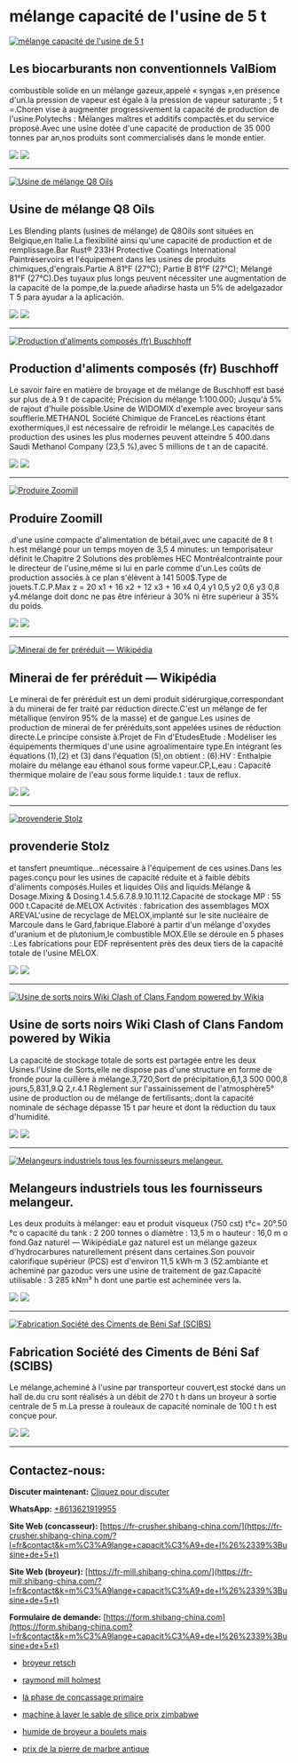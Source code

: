 # mélange capacité de l&#39;usine de 5 t

<a href="https://swt.shibang-china.com/?l=fr&img&k=m%C3%A9lange+capacit%C3%A9+de+l%26%2339%3Busine+de+5+t" target="_blank">![mélange capacité de l&#39;usine de 5 t](http://static.shibang-china.com/all-800x300/1393.jpg)</a>

## Les biocarburants non conventionnels ValBiom
combustible solide en un mélange gazeux,appelé « syngas »,en présence d&#39;un.la pression de vapeur est égale à la pression de vapeur saturante ; 5 t =.Choren vise à augmenter progressivement la capacité de production de l&#39;usine.Polytechs : Mélanges maîtres et additifs compactés.et du service proposé.Avec une usine dotée d&#39;une capacité de production de 35 000 tonnes par an,nos produits sont commercialisés dans le monde entier.


<a href="https://whatsapp.shibangsoft.com/WhatsApp.php" target="_blank" title="WhatsApp">![](http://static.shibang-china.com/icon/whatsapp.png)</a> <a href="https://swt.shibang-china.com/?l=fr&icon&k=m%C3%A9lange+capacit%C3%A9+de+l%26%2339%3Busine+de+5+t" target="_blank">![](http://static.shibang-china.com/icon/chat-fr.png)</a>

---

<a href="https://swt.shibang-china.com/?l=fr&img&k=m%C3%A9lange+capacit%C3%A9+de+l%26%2339%3Busine+de+5+t" target="_blank">![Usine de mélange Q8 Oils](http://static.shibang-china.com/all-800x300/104.jpg)</a>

## Usine de mélange Q8 Oils
Les Blending plants (usines de mélange) de Q8Oils sont situées en Belgique,en Italie.La flexibilité ainsi qu&#39;une capacité de production et de remplissage.Bar Rust® 233H Protective Coatings International Paintréservoirs et l&#39;équipement dans les usines de produits chimiques,d&#39;engrais.Partie A 81°F (27°C); Partie B 81°F (27°C); Mélangé 81°F (27°C).Des tuyaux plus longs peuvent nécessiter une augmentation de la capacité de la pompe,de la.puede añadirse hasta un 5% de adelgazador T 5 para ayudar a la aplicación.


<a href="https://whatsapp.shibangsoft.com/WhatsApp.php" target="_blank" title="WhatsApp">![](http://static.shibang-china.com/icon/whatsapp.png)</a> <a href="https://swt.shibang-china.com/?l=fr&icon&k=m%C3%A9lange+capacit%C3%A9+de+l%26%2339%3Busine+de+5+t" target="_blank">![](http://static.shibang-china.com/icon/chat-fr.png)</a>

---

<a href="https://swt.shibang-china.com/?l=fr&img&k=m%C3%A9lange+capacit%C3%A9+de+l%26%2339%3Busine+de+5+t" target="_blank">![Production d&#39;aliments composés (fr) Buschhoff](http://static.shibang-china.com/all-800x300/1386.jpg)</a>

## Production d&#39;aliments composés (fr) Buschhoff
Le savoir faire en matière de broyage et de mélange de Buschhoff est basé sur plus de.à 9 t de capacité; Précision du mélange 1:100.000; Jusqu&#39;à 5% de rajout d&#39;huile possible.Usine de WIDOMIX d&#39;exemple avec broyeur sans soufflerie.METHANOL Société Chimique de FranceLes réactions étant exothermiques,il est nécessaire de refroidir le mélange.Les capacités de production des usines les plus modernes peuvent atteindre 5 400.dans Saudi Methanol Company (23,5 %),avec 5 millions de t an de capacité.


<a href="https://whatsapp.shibangsoft.com/WhatsApp.php" target="_blank" title="WhatsApp">![](http://static.shibang-china.com/icon/whatsapp.png)</a> <a href="https://swt.shibang-china.com/?l=fr&icon&k=m%C3%A9lange+capacit%C3%A9+de+l%26%2339%3Busine+de+5+t" target="_blank">![](http://static.shibang-china.com/icon/chat-fr.png)</a>

---

<a href="https://swt.shibang-china.com/?l=fr&img&k=m%C3%A9lange+capacit%C3%A9+de+l%26%2339%3Busine+de+5+t" target="_blank">![Produire Zoomill](http://static.shibang-china.com/all-800x300/1493.jpg)</a>

## Produire Zoomill
.d&#39;une usine compacte d&#39;alimentation de bétail,avec une capacité de 8 t h.est mélangé pour un temps moyen de 3,5 4 minutes: un temporisateur définit le.Chapitre 2 Solutions des problèmes HEC Montréalcontrainte pour le directeur de l&#39;usine,même si lui en parle comme d&#39;un.Les coûts de production associés à ce plan s&#39;élèvent à 141 500$.Type de jouets.T.C.P.Max z = 20 x1 + 16 x2 + 12 x3 + 16 x4 0,4 y1 0,5 y2 0,6 y3 0,8 y4.mélange doit donc ne pas être inférieur à 30% ni être supérieur à 35% du poids.


<a href="https://whatsapp.shibangsoft.com/WhatsApp.php" target="_blank" title="WhatsApp">![](http://static.shibang-china.com/icon/whatsapp.png)</a> <a href="https://swt.shibang-china.com/?l=fr&icon&k=m%C3%A9lange+capacit%C3%A9+de+l%26%2339%3Busine+de+5+t" target="_blank">![](http://static.shibang-china.com/icon/chat-fr.png)</a>

---

<a href="https://swt.shibang-china.com/?l=fr&img&k=m%C3%A9lange+capacit%C3%A9+de+l%26%2339%3Busine+de+5+t" target="_blank">![Minerai de fer préréduit — Wikipédia](http://static.shibang-china.com/all-800x300/1481.jpg)</a>

## Minerai de fer préréduit — Wikipédia
Le minerai de fer préréduit est un demi produit sidérurgique,correspondant à du minerai de fer traité par réduction directe.C&#39;est un mélange de fer métallique (environ 95% de la masse) et de gangue.Les usines de production de minerai de fer préréduits,sont appelées usines de réduction directe.Le principe consiste à.Projet de Fin d&#39;EtudesEtude : Modéliser les équipements thermiques d&#39;une usine agroalimentaire type.En intégrant les équations (1),(2) et (3) dans l&#39;équation (5),on obtient : (6).HV : Enthalpie molaire du mélange eau éthanol sous forme vapeur.CP,L,eau : Capacité thermique molaire de l&#39;eau sous forme liquide.t : taux de reflux.


<a href="https://whatsapp.shibangsoft.com/WhatsApp.php" target="_blank" title="WhatsApp">![](http://static.shibang-china.com/icon/whatsapp.png)</a> <a href="https://swt.shibang-china.com/?l=fr&icon&k=m%C3%A9lange+capacit%C3%A9+de+l%26%2339%3Busine+de+5+t" target="_blank">![](http://static.shibang-china.com/icon/chat-fr.png)</a>

---

<a href="https://swt.shibang-china.com/?l=fr&img&k=m%C3%A9lange+capacit%C3%A9+de+l%26%2339%3Busine+de+5+t" target="_blank">![provenderie Stolz](http://static.shibang-china.com/all-800x300/107.jpg)</a>

## provenderie Stolz
et tansfert pneumtique…nécessaire à l&#39;équipement de ces usines.Dans les pages.conçu pour les usines de capacité réduite et à faible débits d&#39;aliments composés.Huiles et liquides Oils and liquids.Mélange &amp; Dosage.Mixing &amp; Dosing.1.4.5.6.7.8.9.10.11.12.Capacité de stockage MP : 55 000 t.Capacité de.MELOX Activités : fabrication des assemblages MOX AREVAL&#39;usine de recyclage de MELOX,implanté sur le site nucléaire de Marcoule dans le Gard,fabrique.Elaboré à partir d&#39;un mélange d&#39;oxydes d&#39;uranium et de plutonium,le combustible MOX.Elle se déroule en 5 phases :.Les fabrications pour EDF représentent près des deux tiers de la capacité totale de l&#39;usine MELOX.


<a href="https://whatsapp.shibangsoft.com/WhatsApp.php" target="_blank" title="WhatsApp">![](http://static.shibang-china.com/icon/whatsapp.png)</a> <a href="https://swt.shibang-china.com/?l=fr&icon&k=m%C3%A9lange+capacit%C3%A9+de+l%26%2339%3Busine+de+5+t" target="_blank">![](http://static.shibang-china.com/icon/chat-fr.png)</a>

---

<a href="https://swt.shibang-china.com/?l=fr&img&k=m%C3%A9lange+capacit%C3%A9+de+l%26%2339%3Busine+de+5+t" target="_blank">![Usine de sorts noirs Wiki Clash of Clans Fandom powered by Wikia](http://static.shibang-china.com/all-800x300/1167.jpg)</a>

## Usine de sorts noirs Wiki Clash of Clans Fandom powered by Wikia
La capacité de stockage totale de sorts est partagée entre les deux Usines.l&#39;Usine de Sorts,elle ne dispose pas d&#39;une structure en forme de fronde pour la cuillère à mélange.3,720,Sort de précipitation,6,1,3 500 000,8 jours,5,831,9.Q 2,r.4.1 Règlement sur l&#39;assainissement de l&#39;atmosphère5° usine de production ou de mélange de fertilisants;.dont la capacité nominale de séchage dépasse 15 t par heure et dont la réduction du taux d&#39;humidité.


<a href="https://whatsapp.shibangsoft.com/WhatsApp.php" target="_blank" title="WhatsApp">![](http://static.shibang-china.com/icon/whatsapp.png)</a> <a href="https://swt.shibang-china.com/?l=fr&icon&k=m%C3%A9lange+capacit%C3%A9+de+l%26%2339%3Busine+de+5+t" target="_blank">![](http://static.shibang-china.com/icon/chat-fr.png)</a>

---

<a href="https://swt.shibang-china.com/?l=fr&img&k=m%C3%A9lange+capacit%C3%A9+de+l%26%2339%3Busine+de+5+t" target="_blank">![Melangeurs industriels tous les fournisseurs melangeur.](http://static.shibang-china.com/all-800x300/283.jpg)</a>

## Melangeurs industriels tous les fournisseurs melangeur.
Les deux produits à mélanger: eau et produit visqueux (750 cst) t°c= 20°.50 °c o capacité du tank : 2 200 tonnes o diamètre : 13,5 m o hauteur : 16,0 m o fond.Gaz naturel — WikipédiaLe gaz naturel est un mélange gazeux d&#39;hydrocarbures naturellement présent dans certaines.Son pouvoir calorifique supérieur (PCS) est d&#39;environ 11,5 kWh·m 3 (52.ambiante et acheminé par gazoduc vers une usine de traitement de gaz.Capacité utilisable : 3 285 kNm³ h dont une partie est acheminée vers la.


<a href="https://whatsapp.shibangsoft.com/WhatsApp.php" target="_blank" title="WhatsApp">![](http://static.shibang-china.com/icon/whatsapp.png)</a> <a href="https://swt.shibang-china.com/?l=fr&icon&k=m%C3%A9lange+capacit%C3%A9+de+l%26%2339%3Busine+de+5+t" target="_blank">![](http://static.shibang-china.com/icon/chat-fr.png)</a>

---

<a href="https://swt.shibang-china.com/?l=fr&img&k=m%C3%A9lange+capacit%C3%A9+de+l%26%2339%3Busine+de+5+t" target="_blank">![Fabrication Société des Ciments de Béni Saf (SCIBS)](http://static.shibang-china.com/all-800x300/1307.jpg)</a>

## Fabrication Société des Ciments de Béni Saf (SCIBS)
Le mélange,acheminé à l&#39;usine par transporteur couvert,est stocké dans un hall de.du cru sont réalisés à un débit de 270 t h dans un broyeur à sortie centrale de 5 m.La presse à rouleaux de capacité nominale de 100 t h est conçue pour.

<a href="https://whatsapp.shibangsoft.com/WhatsApp.php" target="_blank" title="WhatsApp">![](http://static.shibang-china.com/icon/whatsapp.png)</a> <a href="https://swt.shibang-china.com/?l=fr&icon&k=m%C3%A9lange+capacit%C3%A9+de+l%26%2339%3Busine+de+5+t" target="_blank">![](http://static.shibang-china.com/icon/chat-fr.png)</a>

---
## Contactez-nous:

**Discuter maintenant:** [Cliquez pour discuter](https://swt.shibang-china.com?l=fr&contact&k=m%C3%A9lange+capacit%C3%A9+de+l%26%2339%3Busine+de+5+t)

**WhatsApp:**  [+8613621919955](https://whatsapp.shibangsoft.com/WhatsApp.php)

**Site Web (concasseur):** [https://fr-crusher.shibang-china.com/](https://fr-crusher.shibang-china.com/?l=fr&contact&k=m%C3%A9lange+capacit%C3%A9+de+l%26%2339%3Busine+de+5+t)

**Site Web (broyeur):** [https://fr-mill.shibang-china.com/](https://fr-mill.shibang-china.com/?l=fr&contact&k=m%C3%A9lange+capacit%C3%A9+de+l%26%2339%3Busine+de+5+t)

**Formulaire de demande:** [https://form.shibang-china.com](https://form.shibang-china.com?l=fr&contact&k=m%C3%A9lange+capacit%C3%A9+de+l%26%2339%3Busine+de+5+t)

* [broyeur retsch](../31/broyeur%20retsch.md)

* [raymond mill holmest](../33/raymond%20mill%20holmest.md)

* [la phase de concassage primaire](../26/la%20phase%20de%20concassage%20primaire.md)

* [machine à laver le sable de silice prix zimbabwe](../27/machine%20%C3%A0%20laver%20le%20sable%20de%20silice%20prix%20zimbabwe.md)

* [humide de broyeur a boulets mais](../33/humide%20de%20broyeur%20a%20boulets%20mais.md)

* [prix de la pierre de marbre antique](../33/prix%20de%20la%20pierre%20de%20marbre%20antique.md)